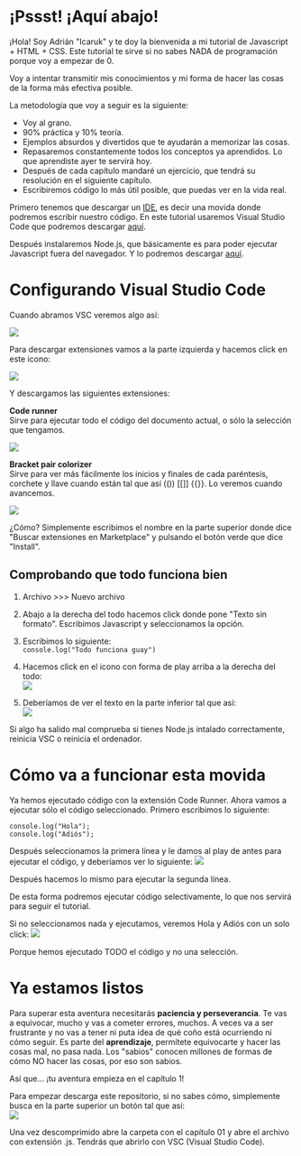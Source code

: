 # ¡Pssst! ¡Aquí abajo!

¡Hola! Soy Adrián "Icaruk" y te doy la bienvenida a mi tutorial de Javascript + HTML + CSS.
Este tutorial te sirve si no sabes NADA de programación porque voy a empezar de 0.

Voy a intentar transmitir mis conocimientos y mi forma de hacer las cosas de la forma más efectiva posible.

La metodología que voy a seguir es la siguiente:

- Voy al grano.
- 90% práctica y 10% teoría.
- Ejemplos absurdos y divertidos que te ayudarán a memorizar las cosas.
- Repasaremos constantemente todos los conceptos ya aprendidos. Lo que aprendiste ayer te servirá hoy.
- Después de cada capítulo mandaré un ejercicio, que tendrá su resolución en el siguiente capítulo.
- Escribiremos código lo más útil posible, que puedas ver en la vida real.

Primero tenemos que descargar un [IDE](https://es.wikipedia.org/wiki/Entorno_de_desarrollo_integrado), es decir una movida donde
podremos escribir nuestro código.
En este tutorial usaremos Visual Studio Code que podremos descargar [aquí](https://code.visualstudio.com/download).

Después instalaremos Node.js, que básicamente es para poder ejecutar Javascript fuera del navegador.
Y lo podremos descargar [aquí](https://nodejs.org/es/download/).



# Configurando Visual Studio Code

Cuando abramos VSC veremos algo así:

![](https://i.gyazo.com/a15e317bc967ee5752d46540b20784bb.png)

Para descargar extensiones vamos a la parte izquierda y hacemos click en este icono:

![](https://i.gyazo.com/9463158a9e58e0bab6a15170cc4bb5eb.png)

Y descargamos las siguientes extensiones:

**Code runner**<br>
Sirve para ejecutar todo el código del documento actual, o sólo la selección que tengamos.

![](https://i.gyazo.com/a18ab74dd919b1141640648b6ce240ec.png)


**Bracket pair colorizer**<br>
Sirve para ver más fácilmente los inicios y finales de cada paréntesis, corchete y llave cuando están tal que así (()) [[]] {{}}.
Lo veremos cuando avancemos.

![](https://i.gyazo.com/9a5ba46d8b9b1fd88a84da59932125db.png)

¿Cómo? Simplemente escribimos el nombre en la parte superior donde dice "Buscar extensiones en Marketplace"
y pulsando el botón verde que dice "Install".


## Comprobando que todo funciona bien

1. Archivo >>> Nuevo archivo

2. Abajo a la derecha del todo hacemos click donde pone "Texto sin formato". Escribimos Javascript y seleccionamos la opción.

3. Escribimos lo siguiente:<br>
`console.log("Todo funciona guay")`

4. Hacemos click en el icono con forma de play arriba a la derecha del todo:<br>
![](https://i.gyazo.com/096a722659dd27171e3b7c83c1787519.png)

5. Deberíamos de ver el texto en la parte inferior tal que así:<br>
![](https://i.gyazo.com/e53d09f52c63981f980ac2ddf77f7080.png)


Si algo ha salido mal comprueba si tienes Node.js intalado correctamente, reinicia VSC o reinicia el ordenador.



# Cómo va a funcionar esta movida

Ya hemos ejecutado código con la extensión Code Runner.
Ahora vamos a ejecutar sólo el código seleccionado.
Primero escribimos lo siguiente:

	console.log("Hola");
	console.log("Adiós");
	
Después seleccionamos la primera línea y le damos al play de antes para ejecutar el código, y deberíamos ver lo siguiente:
![](https://i.gyazo.com/70145933757053d6d5fe8907b5e364a7.png)

Después hacemos lo mismo para ejecutar la segunda línea.

De esta forma podremos ejecutar código selectivamente, lo que nos servirá para seguir el tutorial.

Si no seleccionamos nada y ejecutamos, veremos Hola y Adiós con un solo click:
![](https://i.gyazo.com/1aff41c05ae5fdeb0d3439b625014b81.png)

Porque hemos ejecutado TODO el código y no una selección.



# Ya estamos listos
Para superar esta aventura necesitarás **paciencia y perseverancia**.
Te vas a equivocar, mucho y vas a cometer errores, muchos.
A veces va a ser frustrante y no vas a tener ni puta idea de qué coño está ocurriendo ni cómo seguir.
Es parte del **aprendizaje**, permítete equivocarte y hacer las cosas mal, no pasa nada. Los "sabios" conocen millones de formas de cómo NO hacer las cosas, por eso son sabios.

Así que... ¡tu aventura empieza en el capítulo 1!

Para empezar descarga este repositorio, si no sabes cómo, simplemente busca en la parte superior un botón tal que así:<br>
![](https://i.gyazo.com/31735586fd05bdc0c2415b91be4f5175.png)

Una vez descomprimido abre la carpeta con el capítulo 01 y abre el archivo con extensión .js.
Tendrás que abrirlo con VSC (Visual Studio Code).
